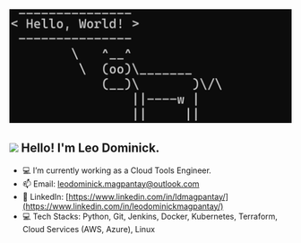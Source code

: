 <!-- <img src="279547.jpg"></img> -->
<img src="resource/cowsay-banner-dark.png" width="950">
<h2 align="left"><img src="https://media.tenor.com/qKGlaYl2DqMAAAAj/gif-de-sauda%C3%A7%C3%A3o.gif" width="25"> Hello! I'm Leo Dominick.</h2>

- 💻 I’m currently working as a Cloud Tools Engineer.
- 📫 Email: leodominick.magpantay@outlook.com
- 👔 LinkedIn: [https://www.linkedin.com/in/ldmagpantay/](https://www.linkedin.com/in/leodominickmagpantay/)
- 💻 Tech Stacks: Python, Git, Jenkins, Docker, Kubernetes, Terraform, Cloud Services (AWS, Azure), Linux
